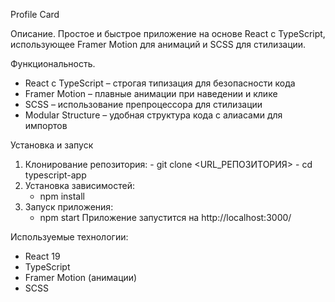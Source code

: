 Profile Card

Описание.
  Простое и быстрое приложение на основе React с TypeScript, использующее Framer Motion для анимаций и SCSS для стилизации.

Функциональность.
  - React с TypeScript – строгая типизация для безопасности кода
  - Framer Motion – плавные анимации при наведении и клике
  - SCSS – использование препроцессора для стилизации
  - Modular Structure – удобная структура кода с алиасами для импортов

Установка и запуск
  1. Клонирование репозитория:
    - git clone <URL_РЕПОЗИТОРИЯ>
    - cd typescript-app
  2. Установка зависимостей:
     - npm install
  3. Запуск приложения:
     - npm start
Приложение запустится на http://localhost:3000/

Используемые технологии: 
  - React 19
  - TypeScript
  - Framer Motion (анимации)
  - SCSS
